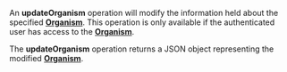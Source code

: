 <a name="updateOrganism"></a>An **updateOrganism** operation will modify the information held about the specified <a href="#organisms">**Organism**</a>. This operation is only available if the authenticated user has access to the <a href="#organisms">**Organism**</a>.

The **updateOrganism** operation returns a JSON object representing the modified <a href="#organisms">**Organism**</a>.
